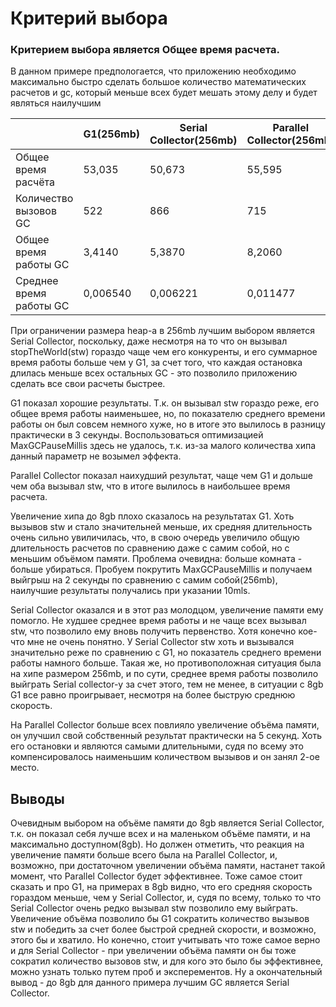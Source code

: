 # Критерий выбора 
### Критерием выбора является Общее время расчета.<br>
В данном примере предпологается, что приложению необходимо максимально быстро сделать большое количество 
математических расчетов и gc, который меньше всех будет мешать этому делу и будет являться наилучшим

|                         | G1(256mb) | Serial Collector(256mb) | Parallel Collector(256mb) | G1(8gb)  | G1(8gb)(MaxGCPauseMillis=10) | Serial Collector(8gb) | Parallel Collector(8gb) |
|-------------------------|-----------|-------------------------|---------------------------|----------|------------------------------|-----------------------|-------------------------|
| Общее время расчёта     | 53,035    | 50,673                  | 55,595                    | 66,379   | 51.16                        | 48,992                | 50,884                  |
| Количество вызовов GC   | 522       | 866                     | 715                       | 37       | 154                          | 26                    | 24                      |
| Общее время работы GC   | 3,4140    | 5,3870                  | 8,2060                    | 7,1460   | 3,031                        | 2,8860                | 3,1530                  |
| Среднее время работы GC | 0,006540  | 0,006221                | 0,011477                  | 0,193135 | 0,019682                     | 0,111000              | 0,131375                |

При ограничении размера heap-а в 256mb лучшим выбором является Serial Collector, поскольку, даже несмотря на то что он
вызывал stopTheWorld(stw) гораздо чаще чем его конкуренты, и его суммарное время работы больше чем у G1, за счет того, что
каждая остановка длилась меньше всех остальных GC - это позволило приложению сделать все свои расчеты быстрее.

G1 показал хорошие результаты. Т.к. он вызывал stw гораздо реже, его общее время работы наименьшее, но, по
показателю среднего времени работы он был совсем немного хуже, но в итоге это вылилось в разницу практически в 3 секунды.
Воспользоваться оптимизацией MaxGCPauseMillis здесь не удалось, т.к. из-за малого количества хипа данный параметр не возымел эффекта.

Parallel Collector показал наихудший результат, чаще чем G1 и дольше чем оба вызывал stw, что в итоге вылилось в наибольшее 
время расчета.

Увеличение хипа до 8gb плохо сказалось на результатах G1. Хоть вызывов stw и стало значительней меньше, их средняя длительность
очень сильно увиличилась, что, в свою очередь увеличило общую длительность расчетов по сравнению даже с самим собой, но с меньшим объёмом памяти. 
Проблема очевидна: больше комната - больше убираться. Пробуем покрутить MaxGCPauseMillis и получаем выйгрыш на 2 секунды 
по сравнению с самим собой(256mb), наилучшие результаты получались при указании 10mls.

Serial Collector оказался и в этот раз молодцом, увеличение памяти ему помогло. Не худшее среднее время работы и не чаще всех вызывал stw, что позволило ему
вновь получить первенство. Хотя конечно кое-что мне не очень понятно. У Serial Collector stw хоть и вызывался значительно реже по сравнению с G1, 
но показатель среднего времени работы намного больше. Такая же, но противоположная ситуация была на хипе размером 256mb, 
и по сути, среднее время работы позволило выйграть Serial collector-у за счет этого, тем не менее, 
в ситуации с 8gb G1 все равно проигрывает, несмотря на более быструю среднюю скорость.

На Parallel Collector больше всех повлияло увеличение объёма памяти, он улучшил свой собственный результат практически на 5 секунд.
Хоть его остановки и являются самыми длительными, судя по всему это компенсировалось наименьшим количеством вызывов и он занял 2-ое место.

## Выводы

Очевидным выбором на объёме памяти до 8gb является Serial Collector, т.к. он показал себя лучше всех и на маленьком объёме памяти,
и на максимально доступном(8gb). Но должен отметить, что реакция на увеличение памяти больше всего была на Parallel Collector, и,
возможно, при достаточном увеличении объёма памяти, настанет такой момент, что Parallel Collector будет эффективнее.
Тоже самое стоит сказать и про G1, на примерах в 8gb видно, что его средняя скорость гораздом меньше, чем у Serial Collector,
и, судя по всему, только то что Serial Collector очень редко вызывал stw позволило ему выйграть. Увеличение объёма
позволило бы G1 сократить количество вызывов stw и победить за счет более быстрой средней скорости, и возможно, этого бы и хватило. Но конечно, стоит учитывать
что тоже самое верно и для Serial Collector - при увеличении объёма памяти он бы тоже сократил количество вызовов stw, и для кого это было бы эффективнее, можно узнать только
путем проб и эксперементов. Ну а окончательный вывод - до 8gb для данного примера лучшим GC является Serial Collector.
